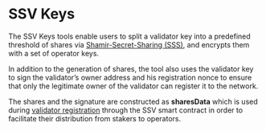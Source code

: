 # SSV Keys

The SSV Keys tools enable users to split a validator key into a predefined threshold of shares via [Shamir-Secret-Sharing (SSS)](https://en.wikipedia.org/wiki/Shamir's\_Secret\_Sharing), and encrypts them with a set of operator keys.

In addition to the generation of shares, the tool also uses the validator key to sign the validator’s owner address and his registration nonce to ensure that only the legitimate owner of the validator can register it to the network.

The shares and the signature are constructed as **sharesData** which is used during [validator registration](https://docs.ssv.network/developers/smart-contracts/ssvnetwork#public-registervalidator-publickey-operatorids-shares-amount-cluster) through the SSV smart contract in order to facilitate their distribution from stakers to operators.
